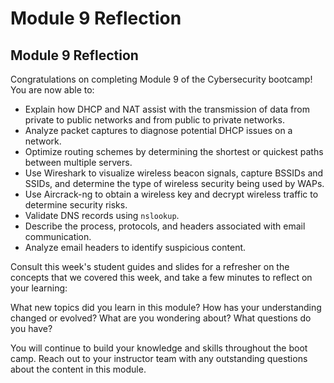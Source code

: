 # Module 9 Reflection

## Module 9 Reflection

Congratulations on completing Module 9 of the Cybersecurity bootcamp! You are now able to:

- Explain how DHCP and NAT assist with the transmission of data from private to public networks and from public to private networks.
- Analyze packet captures to diagnose potential DHCP issues on a network.  
- Optimize routing schemes by determining the shortest or quickest paths between multiple servers.
- Use Wireshark to visualize wireless beacon signals, capture BSSIDs and SSIDs, and determine the type of wireless security being used by WAPs.
- Use Aircrack-ng to obtain a wireless key and decrypt wireless traffic to determine security risks.
- Validate DNS records using `nslookup`.
- Describe the process, protocols, and headers associated with email communication.
- Analyze email headers to identify suspicious content. 

Consult this week's student guides and slides for a refresher on the concepts that we covered this week, and take a few minutes to reflect on your learning:

What new topics did you learn in this module? How has your understanding changed or evolved? What are you wondering about? What questions do you have?

You will continue to build your knowledge and skills throughout the boot camp. Reach out to your instructor team with any outstanding questions about the content in this module.

